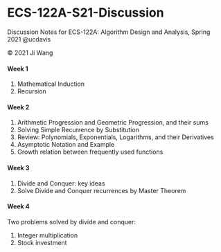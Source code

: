 # ECS-122A-S21-Discussion
Discussion Notes for ECS-122A: Algorithm Design and Analysis, Spring 2021 @ucdavis

&copy; 2021 Ji Wang 

#### Week 1
1. Mathematical Induction
2. Recursion

#### Week 2
1. Arithmetic Progression and Geometric Progression, and their sums
2. Solving Simple Recurrence by Substitution
3. Review: Polynomials, Exponentials, Logarithms, and their Derivatives
4. Asymptotic Notation and Example
5. Growth relation between frequently used functions

#### Week 3
1. Divide and Conquer: key ideas
2. Solve Divide and Conquer recurrences by Master Theorem

#### Week 4
Two problems solved by divide and conquer:
1. Integer multiplication
2. Stock investment
